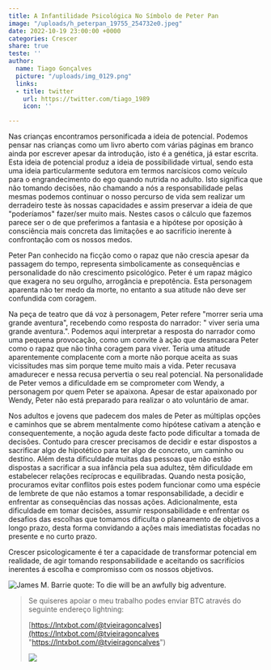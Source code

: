 ```yaml
---
title: A Infantilidade Psicológica No Símbolo de Peter Pan
image: "/uploads/h_peterpan_19755_254732e0.jpeg"
date: 2022-10-19 23:00:00 +0000
categories: Crescer
share: true
teste: ''
author:
  name: Tiago Gonçalves
  picture: "/uploads/img_0129.png"
  links:
  - title: twitter
    url: https://twitter.com/tiago_1989
    icon: ''

---
```

Nas crianças encontramos personificada a ideia de potencial. Podemos pensar nas crianças como um livro aberto com várias páginas em branco ainda por escrever apesar da introdução, isto é a genética, já estar escrita. Esta ideia de potencial produz a ideia de possibilidade virtual, sendo esta uma ideia particularmente sedutora em termos narcísicos como veículo para o engrandecimento do ego quando nutrida no adulto. Isto significa que não tomando decisões, não chamando a nós a responsabilidade pelas mesmas podemos continuar o nosso percurso de vida sem realizar um derradeiro teste às nossas capacidades e assim preservar a ideia de que "poderíamos" fazer/ser muito mais. Nestes casos o cálculo que fazemos parece ser o de que preferimos a fantasia e a hipótese por oposição à consciência mais concreta das limitações e ao sacrifício inerente à confrontação com os nossos medos.

Peter Pan conhecido na ficção como o rapaz que não crescia apesar da passagem do tempo, representa simbolicamente as consequências e personalidade do não crescimento psicológico. Peter é um rapaz mágico que exagera no seu orgulho, arrogância e prepotência. Esta personagem aparenta não ter medo da morte, no entanto a sua atitude não deve ser confundida com coragem.

Na peça de teatro que dá voz à personagem, Peter refere "morrer seria uma grande aventura", recebendo como resposta do narrador: " viver seria uma grande aventura.". Podemos aqui interpretar a resposta do narrador como uma pequena provocação, como um convite à ação que desmascara Peter como o rapaz que não tinha coragem para viver. Teria uma atitude aparentemente complacente com a morte não porque aceita as suas vicissitudes mas sim porque teme muito mais a vida. Peter recusava amadurecer e nessa recusa pervertia o seu real potencial. Na personalidade de Peter vemos a dificuldade em se comprometer com Wendy, a personagem por quem Peter se apaixona. Apesar de estar apaixonado por Wendy, Peter não está preparado para realizar o ato voluntário de amar.

Nos adultos e jovens que padecem dos males de Peter as múltiplas opções e caminhos que se abrem mentalmente como hipótese cativam a atenção e consequentemente, a noção aguda deste facto pode dificultar a tomada de decisões. Contudo para crescer precisamos de decidir e estar dispostos a sacrificar algo de hipotético para ter algo de concreto, um caminho ou destino. Além desta dificuldade muitas das pessoas que não estão dispostas a sacrificar a sua infância pela sua adultez, têm dificuldade em estabelecer relações recíprocas e equilibradas. Quando nesta posição, procuramos evitar conflitos pois estes podem funcionar como uma espécie de lembrete de que não estamos a tomar responsabilidade, a decidir e enfrentar as consequências das nossas ações. Adicionalmente, esta dificuldade em tomar decisões, assumir responsabilidade e enfrentar os desafios das escolhas que tomamos dificulta o planeamento de objetivos a longo prazo, desta forma convidando a ações mais imediatistas focadas no presente e no curto prazo.

Crescer psicologicamente é ter a capacidade de transformar potencial em realidade, de agir  tomando responsabilidade e aceitando os sacrifícios inerentes á escolha e compromisso com os nossos objetivos.

![James M. Barrie quote: To die will be an awfully big adventure.](https://www.azquotes.com/picture-quotes/quote-to-die-will-be-an-awfully-big-adventure-james-m-barrie-1-90-72.jpg)

> Se quiseres apoiar o meu trabalho podes enviar BTC através do seguinte endereço lightning:
>
> [https://lntxbot.com/@tvieiragoncalves](https://lntxbot.com/@tvieiragoncalves "https://lntxbot.com/@tvieiragoncalves")
>
> ![](https://i.imgur.com/v8i5Xd3.png)